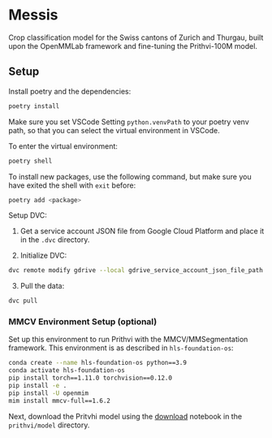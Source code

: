 # Messis

Crop classification model for the Swiss cantons of Zurich and Thurgau, built upon the OpenMMLab framework and fine-tuning the Prithvi-100M model.

## Setup

Install poetry and the dependencies:

```bash
poetry install
```

Make sure you set VSCode Setting `python.venvPath` to your poetry venv path, so that you can select the virtual environment in VSCode.

To enter the virtual environment:

```bash
poetry shell
```

To install new packages, use the following command, but make sure you have exited the shell with `exit` before:

```bash
poetry add <package>
```

Setup DVC:

1. Get a service account JSON file from Google Cloud Platform and place it in the `.dvc` directory.

2. Initialize DVC:
```bash
dvc remote modify gdrive --local gdrive_service_account_json_file_path .dvc/service-account.json
```

3. Pull the data:
```bash
dvc pull
```

### MMCV Environment Setup (optional)

Set up this environment to run Prithvi with the MMCV/MMSegmentation framework.
This environment is as described in `hls-foundation-os`:

```bash
conda create --name hls-foundation-os python==3.9
conda activate hls-foundation-os
pip install torch==1.11.0 torchvision==0.12.0
pip install -e .
pip install -U openmim
mim install mmcv-full==1.6.2
```

Next, download the Pritvhi model using the [download](./prithvi/model/download.ipynb) notebook in the `prithvi/model` directory.